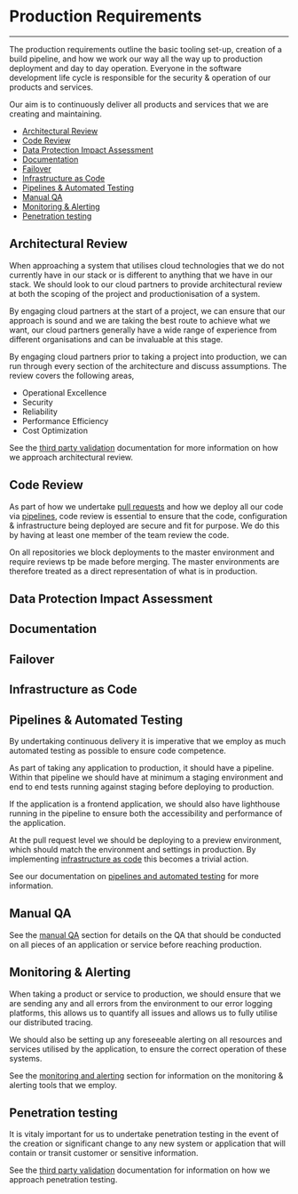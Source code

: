 # Production Requirements
***

The production requirements outline the basic tooling set-up, creation of a build pipeline, and how we work our way all
the way up to production deployment and day to day operation. Everyone in the software development life cycle is 
responsible for the security & operation of our products and services.


Our aim is to continuously deliver all products and services that we are creating and maintaining.

* [Architectural Review](#architectural-review)
* [Code Review](#code-review)
* [Data Protection Impact Assessment](#data-protection-impact-assessment)
* [Documentation](#documentation)
* [Failover](#failover)
* [Infrastructure as Code](#infrastructure-as-code)
* [Pipelines & Automated Testing](#pipelines--automated-testing)
* [Manual QA](#manual-qa)
* [Monitoring & Alerting](#monitoring--alerting)
* [Penetration testing](#penetration-testing)

## Architectural Review

When approaching a system that utilises cloud technologies that we do not currently have in our stack or is 
different to anything that we have in our stack. We should look to our cloud partners to provide architectural review at
both the scoping of the project and productionisation of a system. 

By engaging cloud partners at the start of a project,
we can ensure that our approach is sound and we are taking the best route to achieve what we want, our cloud partners
generally have a wide range of experience from different organisations and can be invaluable at this stage. 

By engaging cloud partners prior to taking a project into production, we can run through every section of the 
architecture and discuss assumptions. The review covers the following areas,

- Operational Excellence
- Security
- Reliability
- Performance Efficiency
- Cost Optimization

See the [third party validation](third-party-validation.md) documentation for more information on how we approach 
architectural review.

## Code Review

As part of how we undertake [pull requests](pull-requests.md) and how we deploy all our code via 
[pipelines](pipelines.md), code review is essential to ensure that the code, configuration & infrastructure being
deployed are secure and fit for purpose. We do this by having at least one member of the team review the code.

On all repositories we block deployments to the master environment and require reviews tp be made before merging. The
master environments are therefore treated as a direct representation of what is in production.

## Data Protection Impact Assessment


## Documentation


## Failover


## Infrastructure as Code


## Pipelines & Automated Testing
By undertaking continuous delivery it is imperative that we employ as much automated testing as possible to ensure code 
competence.

As part of taking any application to production, it should have a pipeline. Within that pipeline we should have at 
minimum a staging environment and end to end tests running against staging before deploying to production.

If the application is a frontend application, we should also have lighthouse running in the pipeline to ensure both
the accessibility and performance of the application.

At the pull request level we should be deploying to a preview environment, which should match the environment and
settings in production. By implementing [infrastructure as code](#infrastructure-as-code) this becomes a trivial
action.

See our documentation on [pipelines and automated testing](pipelines.md) for more information.

## Manual QA

See the [manual QA](../qa/manualQA.md) section for details on the QA that should be conducted on all pieces of an
application or service before reaching production.

## Monitoring & Alerting

When taking a product or service to production, we should ensure that we are sending any and all errors from the 
environment to our error logging platforms, this allows us to quantify all issues and allows us to fully utilise
our distributed tracing.

We should also be setting up any foreseeable alerting on all resources and services utilised by the application, to 
ensure the correct operation of these systems. 

See the [monitoring and alerting](monitoring.md) section for information on the monitoring & alerting tools that we employ.

## Penetration testing
It is vitaly important for us to undertake penetration testing in the event of the creation or significant change to any 
new system or application that will contain or transit customer or sensitive information.

See the [third party validation](third-party-validation.md) documentation for information on how we approach 
penetration testing.

